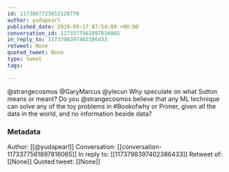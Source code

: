 ```yaml
---
id: 1173867723652128770
author: yudapearl
published_date: 2019-09-17 07:54:09 +00:00
conversation_id: 1173377561897816065
in_reply_to: 1173798397402386433
retweet: None
quoted_tweet: None
type: tweet
tags:

---
```


@strangecosmos @GaryMarcus @ylecun Why speculate on what Sutton means or meant? Do you @strangecosmos believe that any ML technique can solve any of the toy problems in #Bookofwhy or Primer, given all the data in the world, and no information beside data?

### Metadata

Author: [[@yudapearl]]
Conversation: [[conversation-1173377561897816065]]
In reply to: [[1173798397402386433]]
Retweet of: [[None]]
Quoted tweet: [[None]]
